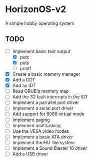 # HorizonOS-v2
A simple hobby operating system

## TODO
- [ ] Implement basic text output
    - [x] putc
    - [x] puts
    - [ ] printf
- [x] Create a basic memory manager
- [x] Add a GDT
- [x] Add an IDT
- [ ] Read GRUB's memory map
- [ ] Add the 32 fault interrupts in the IDT
- [ ] Implement a parrallel port driver
- [ ] Implement a serial port driver
- [ ] Add support for 8086 virtual mode
- [ ] Implement paging
- [ ] Implement multitasking
- [ ] Use the VESA video modes
- [ ] Implement a basic ATA driver
- [ ] Implement the FAT file system
- [ ] Implement a Sound Blaster 16 driver
- [ ] Add a USB driver